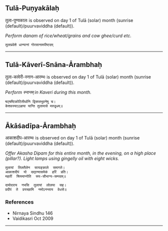 ## Tulā-Puṇyakālaḥ
तुला-पुण्यकालः is observed on day 1 of Tulā (solar) month (sunrise (default)/puurvaviddha (default)).

_Perform danam of rice/wheat/grains and cow ghee/curd etc._

```
तुलाप्रवेशे धान्यानां गोरसानामपीष्टदम्
```

---
## Tulā-Kāverī-Snāna-Ārambhaḥ
तुला-कावेरी-स्नान-आरम्भः is observed on day 1 of Tulā (solar) month (sunrise (default)/puurvaviddha (default)).

_Perform स्नानम् in Kaveri during this month._

```
षट्षष्टिकोटितीर्थानि द्विसप्तभुवनेषु च।
केशवस्याऽऽज्ञया यान्ति तुलामासे मरुद्वृधम्॥
```

---
## Ākāśadīpa-Ārambhaḥ
आकाशदीप-आरम्भः is observed on day 1 of Tulā (solar) month (sunrise (default)/puurvaviddha (default)).

_Offer Akasha Dipam for this entire month, in the evening, on a high place (pillar?). Light lamps using gingelly oil with eight wicks._

```
तुलायां  तिलतैलेन  सायङ्काले  समागते।
आकाशदीपं  यो  दद्यान्मासमेकं  हरिं  प्रति।
महतीं  श्रियमाप्नोति  रूप-सौभाग्य-सम्पदम्॥

दामोदराय  नभसि  तुलायां  लोलया  सह।
प्रदीपं  ते  प्रयच्छामि  नमोऽनन्ताय  वेधसे॥

```
### References
* Nirnaya Sindhu 146
* Vaidikasri Oct 2009


---
